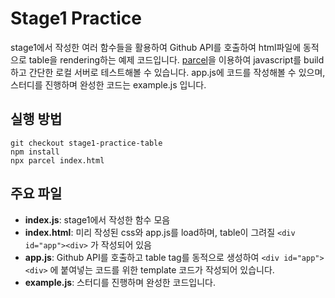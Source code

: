 # Stage1 Practice
  stage1에서 작성한 여러 함수들을 활용하여 Github API를 호출하여 html파일에 동적으로 table을 rendering하는 예제 코드입니다. [parcel](<https://parceljs.org/>)을 이용하여 javascript를 build하고 간단한 로컬 서버로 테스트해볼 수 있습니다. app.js에 코드를 작성해볼 수 있으며, 스터디를 진행하며 완성한 코드는 example.js 입니다.


## 실행 방법
```shell
git checkout stage1-practice-table
npm install
npx parcel index.html
```


## 주요 파일
- **index.js**: stage1에서 작성한 함수 모음
- **index.html**: 미리 작성된 css와 app.js를 load하며, table이 그려질 ```<div id="app"><div>``` 가 작성되어 있음
- **app.js**: Github API를 호출하고 table tag를 동적으로 생성하여 ```<div id="app"><div>``` 에 붙여넣는 코드를 위한 template 코드가 작성되어 있습니다.
- **example.js**: 스터디를 진행하며 완성한 코드입니다.
